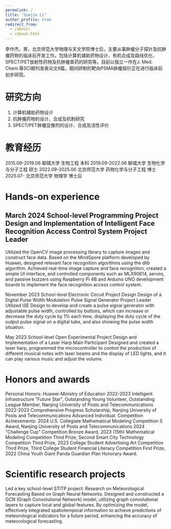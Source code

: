 ```yaml
---
permalink: /
title: "Zuojie Li"
author_profile: true
redirect_from: 
  - /about/
  - /about.html
---
```


李作杰，男，北京师范大学物理与天文学院博士后，主要从事肿瘤分子探针及抗肿瘤药物的临床前开发工作。包括计算机辅助药物设计、有机合成及路线优化、SPECT/PET放射性药物及抗肿瘤普药的研究等。目前以独立一作在J. Med. Chem.等SCI期刊发表论文9篇，期间研制的靶向PSMA肿瘤探针正在进行临床前初步研究。

研究方向
======
1. 计算机辅助药物设计
2. 抗肿瘤药物的设计、合成及机制研究
3. SPECT/PET肿瘤显像剂的设计、合成及活性评价

教育经历
======
2015.09-2019.06       聊城大学       生物工程              本科
2019.09-2022.06       聊城大学       生物化学与分子工程    硕士
2022.09-2025.06       北京师范大学   药物化学与分子工程    博士
2025.07-              北京师范大学   物理学               博士后


Hands-on experience
======
March 2024       School-level Programming Project             Design and Implementation of Intelligent Face Recognition Access Control System           Project Leader
------
Utilized the OpenCV image processing library to capture images and construct face data. Based on the MindSpore platform developed by Huawei, designed relevant face recognition algorithms using the dlib algorithm. Achieved real-time image capture and face recognition, created a simple UI interface, and controlled components such as MLX90614, servos, and passive buzzers using Raspberry Pi 4B and Arduino UNO development boards to implement the face recognition access control system.

November 2023       School-level Electronic Circuit Project Design         Design of a Digital Pulse Width Modulation Pulse Signal Generator           Project Leader
Utilized ISE Design to develop and create a pulse signal generator with adjustable pulse width, controlled by buttons, which can increase or decrease the duty cycle by 1% each time, displaying the duty cycle of the output pulse signal on a digital tube, and also showing the pulse width situation.

May 2023       School-level Open Experimental Project             Design and Implementation of a Laser Harp                   Main Participant
Designed and created a laser harp, programmed the microcontroller to control the production of different musical notes with laser beams and the display of LED lights, and it can play various music and adjust the volume.

Honors and awards
======
Personal Honors: Huawei-Ministry of Education 2022-2023 Intelligent Infrastructure "Future Star", Outstanding Young Volunteer, Outstanding League Member, Nanjing University of Posts and Telecommunications 2022-2023 Comprehensive Progress Scholarship, Nanjing University of Posts and Telecommunications Advanced Individual.
Competition Achievements: 2024 U.S. Collegiate Mathematical Modeling Competition S Award, Nanjing University of Posts and Telecommunications 2024 "Challenge Cup" Competition Bronze Award, 2023 (15th) Mathematical Modeling Competition Third Prize, Second Smart City Technology Competition Third Prize, 2023 College Student Advertising Art Competition Third Prize, Third College Student Financial Literacy Competition First Prize, 2022 China Youth Giant Panda Guardian Plan Honorary Award.

Scientific research projects
======
Led a key school-level STITP project: Research on Meteorological Forecasting Based on Graph Neural Networks.
Designed and constructed a GCN (Graph Convolutional Network) model, utilizing graph convolutional layers to capture local and global features. By optimizing the model, effectively integrated spatiotemporal information to achieve predictions of meteorological indicators for a future period, enhancing the accuracy of meteorological forecasting.
